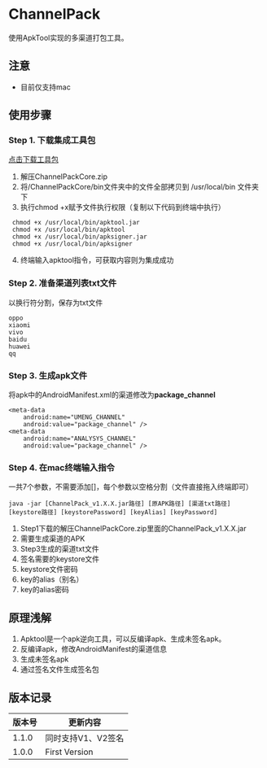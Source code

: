 # ChannelPack

使用ApkTool实现的多渠道打包工具。

## 注意
* 目前仅支持mac

## 使用步骤
### Step 1. 下载集成工具包
[点击下载工具包](https://csdn-app.csdn.net/ChannelPackCore.zip)
1. 解压ChannelPackCore.zip
2. 将/ChannelPackCore/bin文件夹中的文件全部拷贝到 /usr/local/bin 文件夹下
3. 执行chmod +x赋予文件执行权限（复制以下代码到终端中执行）
```
 chmod +x /usr/local/bin/apktool.jar 
 chmod +x /usr/local/bin/apktool 
 chmod +x /usr/local/bin/apksigner.jar 
 chmod +x /usr/local/bin/apksigner 
```
4. 终端输入apktool指令，可获取内容则为集成成功

### Step 2. 准备渠道列表txt文件
以换行符分割，保存为txt文件
```
oppo
xiaomi
vivo
baidu
huawei
qq
```

### Step 3. 生成apk文件
将apk中的AndroidManifest.xml的渠道修改为**package_channel**
```
<meta-data
    android:name="UMENG_CHANNEL"
    android:value="package_channel" />
<meta-data
    android:name="ANALYSYS_CHANNEL"
    android:value="package_channel" />
```

### Step 4. 在mac终端输入指令
一共7个参数，不需要添加[]，每个参数以空格分割（文件直接拖入终端即可）
```
java -jar [ChannelPack_v1.X.X.jar路径] [原APK路径] [渠道txt路径] [keystore路径] [keystorePassword] [keyAlias] [keyPassword] 
```
1. Step1下载的解压ChannelPackCore.zip里面的ChannelPack_v1.X.X.jar
2. 需要生成渠道的APK
3. Step3生成的渠道txt文件
4. 签名需要的keystore文件
5. keystore文件密码
6. key的alias（别名）
7. key的alias密码

## 原理浅解
1. Apktool是一个apk逆向工具，可以反编译apk、生成未签名apk。
2. 反编译apk，修改AndroidManifest的渠道信息
3. 生成未签名apk
4. 通过签名文件生成签名包

## 版本记录
|版本号|更新内容|
|---|---|
|1.1.0|同时支持V1、V2签名|
|1.0.0|First Version|
